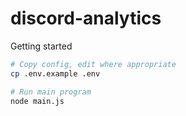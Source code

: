 # discord-analytics

Getting started

```bash
# Copy config, edit where appropriate
cp .env.example .env

# Run main program
node main.js
```